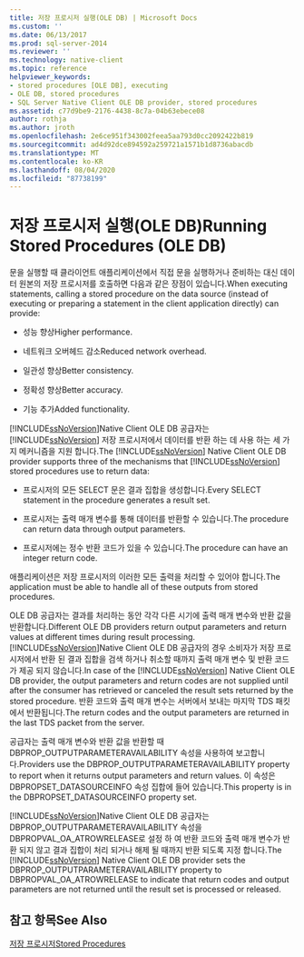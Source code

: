 ```yaml
---
title: 저장 프로시저 실행(OLE DB) | Microsoft Docs
ms.custom: ''
ms.date: 06/13/2017
ms.prod: sql-server-2014
ms.reviewer: ''
ms.technology: native-client
ms.topic: reference
helpviewer_keywords:
- stored procedures [OLE DB], executing
- OLE DB, stored procedures
- SQL Server Native Client OLE DB provider, stored procedures
ms.assetid: c77d9be9-2176-4438-8c7a-04b63ebece08
author: rothja
ms.author: jroth
ms.openlocfilehash: 2e6ce951f343002feea5aa793d0cc2092422b819
ms.sourcegitcommit: ad4d92dce894592a259721a1571b1d8736abacdb
ms.translationtype: MT
ms.contentlocale: ko-KR
ms.lasthandoff: 08/04/2020
ms.locfileid: "87738199"
---
```

# <a name="running-stored-procedures-ole-db"></a><span data-ttu-id="0a8ce-102">저장 프로시저 실행(OLE DB)</span><span class="sxs-lookup"><span data-stu-id="0a8ce-102">Running Stored Procedures (OLE DB)</span></span>
  <span data-ttu-id="0a8ce-103">문을 실행할 때 클라이언트 애플리케이션에서 직접 문을 실행하거나 준비하는 대신 데이터 원본의 저장 프로시저를 호출하면 다음과 같은 장점이 있습니다.</span><span class="sxs-lookup"><span data-stu-id="0a8ce-103">When executing statements, calling a stored procedure on the data source (instead of executing or preparing a statement in the client application directly) can provide:</span></span>  
  
-   <span data-ttu-id="0a8ce-104">성능 향상</span><span class="sxs-lookup"><span data-stu-id="0a8ce-104">Higher performance.</span></span>  
  
-   <span data-ttu-id="0a8ce-105">네트워크 오버헤드 감소</span><span class="sxs-lookup"><span data-stu-id="0a8ce-105">Reduced network overhead.</span></span>  
  
-   <span data-ttu-id="0a8ce-106">일관성 향상</span><span class="sxs-lookup"><span data-stu-id="0a8ce-106">Better consistency.</span></span>  
  
-   <span data-ttu-id="0a8ce-107">정확성 향상</span><span class="sxs-lookup"><span data-stu-id="0a8ce-107">Better accuracy.</span></span>  
  
-   <span data-ttu-id="0a8ce-108">기능 추가</span><span class="sxs-lookup"><span data-stu-id="0a8ce-108">Added functionality.</span></span>  
  
 <span data-ttu-id="0a8ce-109">[!INCLUDE[ssNoVersion](../../../includes/ssnoversion-md.md)]Native Client OLE DB 공급자는 [!INCLUDE[ssNoVersion](../../../includes/ssnoversion-md.md)] 저장 프로시저에서 데이터를 반환 하는 데 사용 하는 세 가지 메커니즘을 지원 합니다.</span><span class="sxs-lookup"><span data-stu-id="0a8ce-109">The [!INCLUDE[ssNoVersion](../../../includes/ssnoversion-md.md)] Native Client OLE DB provider supports three of the mechanisms that [!INCLUDE[ssNoVersion](../../../includes/ssnoversion-md.md)] stored procedures use to return data:</span></span>  
  
-   <span data-ttu-id="0a8ce-110">프로시저의 모든 SELECT 문은 결과 집합을 생성합니다.</span><span class="sxs-lookup"><span data-stu-id="0a8ce-110">Every SELECT statement in the procedure generates a result set.</span></span>  
  
-   <span data-ttu-id="0a8ce-111">프로시저는 출력 매개 변수를 통해 데이터를 반환할 수 있습니다.</span><span class="sxs-lookup"><span data-stu-id="0a8ce-111">The procedure can return data through output parameters.</span></span>  
  
-   <span data-ttu-id="0a8ce-112">프로시저에는 정수 반환 코드가 있을 수 있습니다.</span><span class="sxs-lookup"><span data-stu-id="0a8ce-112">The procedure can have an integer return code.</span></span>  
  
 <span data-ttu-id="0a8ce-113">애플리케이션은 저장 프로시저의 이러한 모든 출력을 처리할 수 있어야 합니다.</span><span class="sxs-lookup"><span data-stu-id="0a8ce-113">The application must be able to handle all of these outputs from stored procedures.</span></span>  
  
 <span data-ttu-id="0a8ce-114">OLE DB 공급자는 결과를 처리하는 동안 각각 다른 시기에 출력 매개 변수와 반환 값을 반환합니다.</span><span class="sxs-lookup"><span data-stu-id="0a8ce-114">Different OLE DB providers return output parameters and return values at different times during result processing.</span></span> <span data-ttu-id="0a8ce-115">[!INCLUDE[ssNoVersion](../../../includes/ssnoversion-md.md)]Native Client OLE DB 공급자의 경우 소비자가 저장 프로시저에서 반환 된 결과 집합을 검색 하거나 취소할 때까지 출력 매개 변수 및 반환 코드가 제공 되지 않습니다.</span><span class="sxs-lookup"><span data-stu-id="0a8ce-115">In case of the [!INCLUDE[ssNoVersion](../../../includes/ssnoversion-md.md)] Native Client OLE DB provider, the output parameters and return codes are not supplied until after the consumer has retrieved or canceled the result sets returned by the stored procedure.</span></span> <span data-ttu-id="0a8ce-116">반환 코드와 출력 매개 변수는 서버에서 보내는 마지막 TDS 패킷에서 반환됩니다.</span><span class="sxs-lookup"><span data-stu-id="0a8ce-116">The return codes and the output parameters are returned in the last TDS packet from the server.</span></span>  
  
 <span data-ttu-id="0a8ce-117">공급자는 출력 매개 변수와 반환 값을 반환할 때 DBPROP_OUTPUTPARAMETERAVAILABILITY 속성을 사용하여 보고합니다.</span><span class="sxs-lookup"><span data-stu-id="0a8ce-117">Providers use the DBPROP_OUTPUTPARAMETERAVAILABILITY property to report when it returns output parameters and return values.</span></span> <span data-ttu-id="0a8ce-118">이 속성은 DBPROPSET_DATASOURCEINFO 속성 집합에 들어 있습니다.</span><span class="sxs-lookup"><span data-stu-id="0a8ce-118">This property is in the DBPROPSET_DATASOURCEINFO property set.</span></span>  
  
 <span data-ttu-id="0a8ce-119">[!INCLUDE[ssNoVersion](../../../includes/ssnoversion-md.md)]Native Client OLE DB 공급자는 DBPROP_OUTPUTPARAMETERAVAILABILITY 속성을 DBPROPVAL_OA_ATROWRELEASE로 설정 하 여 반환 코드와 출력 매개 변수가 반환 되지 않고 결과 집합이 처리 되거나 해제 될 때까지 반환 되도록 지정 합니다.</span><span class="sxs-lookup"><span data-stu-id="0a8ce-119">The [!INCLUDE[ssNoVersion](../../../includes/ssnoversion-md.md)] Native Client OLE DB provider sets the DBPROP_OUTPUTPARAMETERAVAILABILITY property to DBPROPVAL_OA_ATROWRELEASE to indicate that return codes and output parameters are not returned until the result set is processed or released.</span></span>  
  
## <a name="see-also"></a><span data-ttu-id="0a8ce-120">참고 항목</span><span class="sxs-lookup"><span data-stu-id="0a8ce-120">See Also</span></span>  
 [<span data-ttu-id="0a8ce-121">저장 프로시저</span><span class="sxs-lookup"><span data-stu-id="0a8ce-121">Stored Procedures</span></span>](stored-procedures.md)  
  
  
